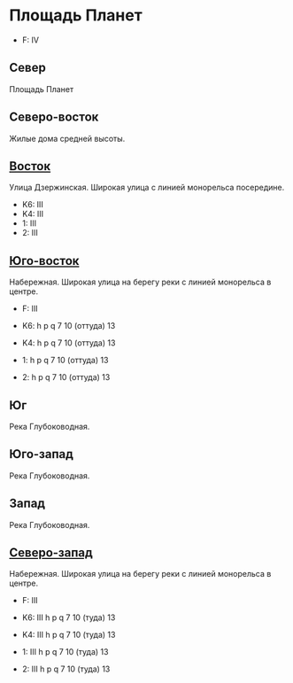 # Площадь Планет

* F:    IV

## Север

Площадь Планет

## Северо-восток

Жилые дома средней высоты.

## [Восток](./10445100.md)

Улица Дзержинская.
Широкая улица с линией монорельса посередине.

* K6:   III
* K4:   III
* 1:    III
* 2:    III

## [Юго-восток](./10480125.md)

Набережная.
Широкая улица на берегу реки с линией монорельса в центре.

* F:    III

* K6:   h   p   q
        7   10 (оттуда) 13
* K4:   h   p   q
        7   10 (оттуда) 13
* 1:    h   p   q
        7   10 (оттуда) 13
* 2:    h   p   q
        7   10 (оттуда) 13

## Юг

Река Глубоководная.

## Юго-запад

Река Глубоководная.

## Запад

Река Глубоководная.

## [Северо-запад](./10435095.md)

Набережная.
Широкая улица на берегу реки с линией монорельса в центре.

* F:    III

* K6:   III
        h   p   q
        7   10 (туда)   13
* K4:   III
        h   p   q
        7   10 (туда)   13
* 1:    III
        h   p   q
        7   10 (туда)   13
* 2:    III
        h   p   q
        7   10 (туда)   13
